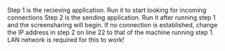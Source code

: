 Step 1 is the recieving application. Run it to start looking for incoming connections
Step 2 is the sending application. Run it after running step 1 and the screensharing will begin.
If no connection is established, change the IP address in step 2 on line 22 to that of the machine running step 1. 
LAN network is required for this to work!
